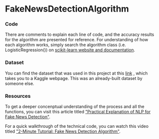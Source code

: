 # FakeNewsDetectionAlgorithm

### Code
There are comments to explain each line of code, and the accuracy results for the algorithm are presented for reference. For understanding of how each algorithm works, simply search the algorithm class (i.e. LogisticRegression()) on [scikit-learn website and documentation](https://scikit-learn.org/stable/index.html).

### Dataset
You can find the dataset that was used in this project at this [link](https://www.kaggle.com/nopdev/real-and-fake-news-dataset) , which takes you to a Kaggle webpage. This was an already-built dataset by someone else.

### Resources
To get a deeper concenptual understanding of the process and all the functions, you can visit this article titled ["Practical Explanation of NLP for Fake News Detection"](https://www.universaltimes.org/article/practical-explanation-of-natural-language-processing-for-fake-news-amp-misinformation-detection).

For a quick walkthrough of the technical code, you can watch this video titled ["2-Minute Tutorial: Fake News Detection Algorithm"](https://www.youtube.com/watch?v=mrXVfFv-Ue8).
